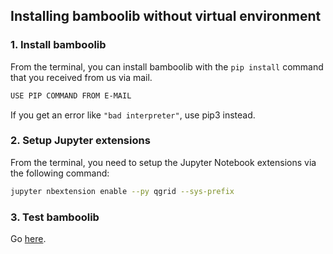 ## Installing bamboolib without virtual environment

### 1. Install bamboolib

From the terminal, you can install bamboolib with the `pip install` command that you received from us via mail.

```bash
USE PIP COMMAND FROM E-MAIL
```

If you get an error like `"bad interpreter"`, use pip3 instead.

### 2. Setup Jupyter extensions

From the terminal, you need to setup the Jupyter Notebook extensions via the following command:

```bash
jupyter nbextension enable --py qgrid --sys-prefix
```

### 3. Test bamboolib

Go [here](https://github.com/tkrabel/bamboolib/blob/master/installation/bamboolib_test_run/without_virtual_environment.md#test-the-library).
